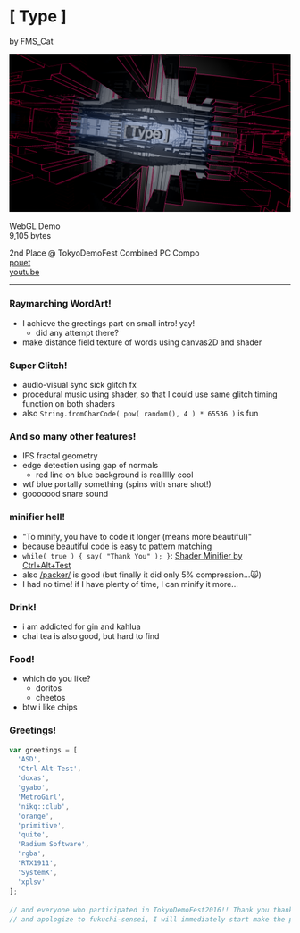 # [ Type ]

by FMS_Cat

![🍣](image.png)

WebGL Demo  
9,105 bytes  

2nd Place @ TokyoDemoFest Combined PC Compo  
[pouet]()  
[youtube]()  

---

### Raymarching WordArt!
- I achieve the greetings part on small intro! yay!
  - did any attempt there?
- make distance field texture of words using canvas2D and shader

### Super Glitch!
- audio-visual sync sick glitch fx
- procedural music using shader, so that I could use same glitch timing function on both shaders
- also `String.fromCharCode( pow( random(), 4 ) * 65536 )` is fun

### And so many other features!
- IFS fractal geometry
- edge detection using gap of normals
  - red line on blue background is reallllly cool
- wtf blue portally something (spins with snare shot!)
- gooooood snare sound

### minifier hell!
- "To minify, you have to code it longer (means more beautiful)"
- because beautiful code is easy to pattern matching
- `while( true ) { say( "Thank You" ); }`: [Shader Minifier by Ctrl+Alt+Test]()
- also [/packer/](http://dean.edwards.name/packer/) is good (but finally it did only 5% compression...🙀)
- I had no time! if I have plenty of time, I can minify it more...

### Drink!
- i am addicted for gin and kahlua
- chai tea is also good, but hard to find

### Food!
- which do you like?
  - doritos
  - cheetos
- btw i like chips

### Greetings!
```JavaScript
var greetings = [
  'ASD',
  'Ctrl-Alt-Test',
  'doxas',
  'gyabo',
  'MetroGirl',
  'nikq::club',
  'orange',
  'primitive',
  'quite',
  'Radium Software',
  'rgba',
  'RTX1911',
  'SystemK',
  'xplsv'
];

// and everyone who participated in TokyoDemoFest2016!! Thank you thank you!!
// and apologize to fukuchi-sensei, I will immediately start make the poster to symposium
```
